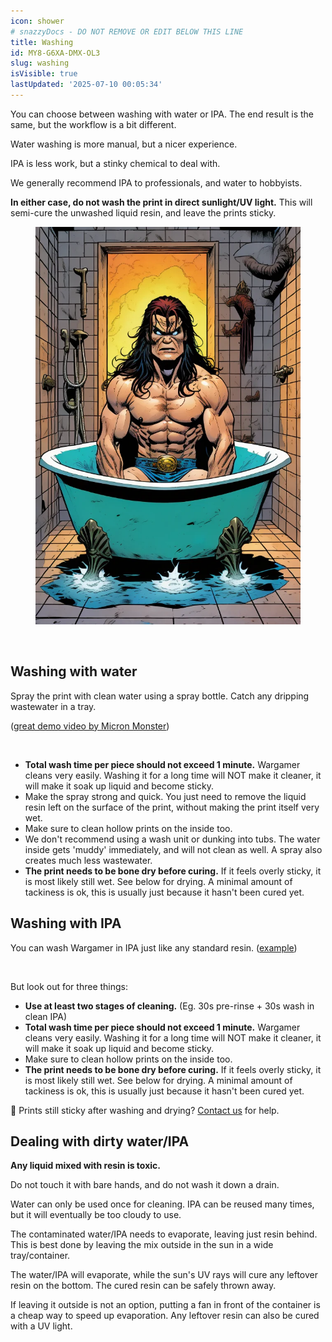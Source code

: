 ```yaml
---
icon: shower
# snazzyDocs - DO NOT REMOVE OR EDIT BELOW THIS LINE
title: Washing
id: MY8-G6XA-DMX-OL3
slug: washing
isVisible: true
lastUpdated: '2025-07-10 00:05:34'
---
```

<div class="sd-grid" data-columns="2"><div class="sd-card" target="_self"><p>You can choose between washing with water or IPA. The end result is the same, but the workflow is a bit different.</p><p>Water washing is more manual, but a nicer experience.</p><p>IPA is less work, but a stinky chemical to deal with.</p><p>We generally recommend IPA to professionals, and water to hobbyists.</p><p><strong>In either case, do not wash the print in direct sunlight/UV light.</strong> This will semi-cure the unwashed liquid resin, and leave the prints sticky.</p></div><div class="sd-card" target="_self"><figure><img src="https://github.com/yt3dp/docs/raw/main/images/quYaBZyHKHsw66qYVBmw.webp"></figure><p><br></p></div></div>

<div class="sd-grid" data-columns="2"><div class="sd-card" target="_self"><h2>Washing with water</h2><p>Spray the print with clean water using a spray bottle. Catch any dripping wastewater in a tray.</p><p>(<a href="https://youtu.be/MZImcueoSzs" target="_blank">great demo video by Micron Monster</a>)</p><p>‎</p><ul><li><strong>‎Total wash time per piece should not exceed 1 minute.</strong> Wargamer cleans very easily. Washing it for a long time will NOT make it cleaner, it will make it soak up liquid and become sticky.</li><li>Make the spray strong and quick. You just need to remove the liquid resin left on the surface of the print, without making the print itself very wet.</li><li>Make sure to clean hollow prints on the inside too.</li><li>We don't recommend using a wash unit or dunking into tubs. The water inside gets 'muddy' immediately, and will not clean as well. A spray also creates much less wastewater.</li><li><strong>The print needs to be bone dry before curing.</strong> If it feels overly sticky, it is most likely still wet. See below for drying. A minimal amount of tackiness is ok, this is usually just because it hasn't been cured yet.</li></ul></div><div class="sd-card" target="_self"><h2>Washing with IPA</h2><p>You can wash Wargamer in IPA just like any standard resin. (<a href="https://www.youtube.com/watch?v=oCgDm1KfboY" target="_blank">example</a>)</p><p>‎</p><p>But look out for three things:</p><ul><li><strong>Use at least two stages of cleaning.</strong> (Eg. 30s pre-rinse + 30s wash in clean IPA)</li><li><strong>Total wash time per piece should not exceed 1 minute.</strong> Wargamer cleans very easily. Washing it for a long time will NOT make it cleaner, it will make it soak up liquid and become sticky.</li><li>Make sure to clean hollow prints on the inside too.</li><li><strong>The print needs to be bone dry before curing.</strong> If it feels overly sticky, it is most likely still wet. See below for drying. A minimal amount of tackiness is ok, this is usually just because it hasn't been cured yet.</li></ul></div></div>

<div class="sd-callout" data-callout-type="info"><span class="text-large">🤔 Prints still sticky after washing and drying? </span><a href="mailto:info@yesthats3dprinted.eu" target="_blank"><span class="text-large">Contact us</span></a><span class="text-large"> for help.</span></div>

<div class="sd-grid" data-columns="1"><div class="sd-card" target="_self"><h2>Dealing with dirty water/IPA</h2><p><strong>Any liquid mixed with resin is toxic.</strong></p><p>Do not touch it with bare hands, and do not wash it down a drain.</p><p>Water can only be used once for cleaning. IPA can be reused many times, but it will eventually be too cloudy to use.</p><p>The contaminated water/IPA needs to evaporate, leaving just resin behind. This is best done by leaving the mix outside in the sun in a wide tray/container.</p><p>The water/IPA will evaporate, while the sun's UV rays will cure any leftover resin on the bottom. The cured resin can be safely thrown away.</p><p>If leaving it outside is not an option, putting a fan in front of the container is a cheap way to speed up evaporation. Any leftover resin can also be cured with a UV light.</p></div></div>

<br />
